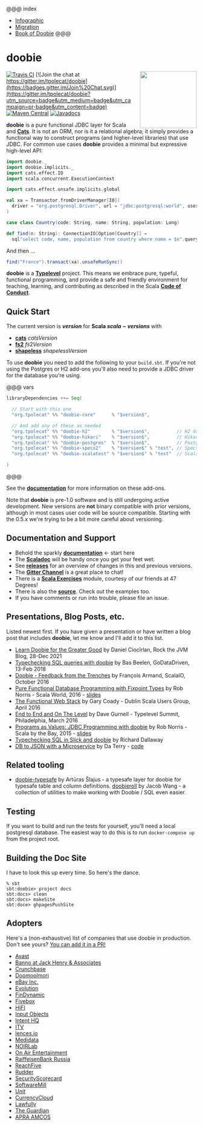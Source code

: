 @@@ index
* [Infographic](infographic.md)
* [Migration](migration.md)
* [Book of Doobie](docs/index.md)
@@@


# doobie

<img align="right" src="https://cdn.rawgit.com/tpolecat/doobie/series/0.5.x/doobie_logo.svg" height="150px" style="padding-left: 20px"/>

[![Travis CI](https://travis-ci.org/tpolecat/doobie.svg?branch=series%2F0.5.x)](https://travis-ci.org/tpolecat/doobie)
[![Join the chat at https://gitter.im/tpolecat/doobie](https://badges.gitter.im/Join%20Chat.svg)](https://gitter.im/tpolecat/doobie?utm_source=badge&utm_medium=badge&utm_campaign=pr-badge&utm_content=badge)
[![Maven Central](https://img.shields.io/maven-central/v/org.tpolecat/doobie-core_2.12.svg)](https://maven-badges.herokuapp.com/maven-central/org.tpolecat/doobie-core_2.12)
[![Javadocs](https://javadoc.io/badge/org.tpolecat/doobie-core_2.12.svg)](https://javadoc.io/doc/org.tpolecat/doobie-core_2.12)


**doobie** is a pure functional JDBC layer for Scala and [**Cats**](http://typelevel.org/cats/). It is not an ORM, nor is it a relational algebra; it simply provides a functional way to construct programs (and higher-level libraries) that use JDBC. For common use cases **doobie** provides a minimal but expressive high-level API:

```scala mdoc:silent
import doobie._
import doobie.implicits._
import cats.effect.IO
import scala.concurrent.ExecutionContext

import cats.effect.unsafe.implicits.global

val xa = Transactor.fromDriverManager[IO](
  driver = "org.postgresql.Driver", url = "jdbc:postgresql:world", user = "postgres", password = "password", logHandler = None
)

case class Country(code: String, name: String, population: Long)

def find(n: String): ConnectionIO[Option[Country]] =
  sql"select code, name, population from country where name = $n".query[Country].option
```

And then …

```scala mdoc
find("France").transact(xa).unsafeRunSync()
```

**doobie** is a [**Typelevel**](http://typelevel.org/) project. This means we embrace pure, typeful, functional programming, and provide a safe and friendly environment for teaching, learning, and contributing as described in the Scala [**Code of Conduct**](http://scala-lang.org/conduct.html).

## Quick Start

The current version is **$version$** for **Scala $scala-versions$** with

- [**cats**](http://typelevel.org/cats/) $catsVersion$
- [**fs2**](https://github.com/functional-streams-for-scala/fs2) $fs2Version$
- [**shapeless**](https://github.com/milessabin/shapeless) $shapelessVersion$





To use **doobie** you need to add the following to your `build.sbt`. If you're not using the Postgres or H2 add-ons you'll also need to provide a JDBC driver for the database you're using.

@@@ vars
```scala
libraryDependencies ++= Seq(

  // Start with this one
  "org.tpolecat" %% "doobie-core"      % "$version$",

  // And add any of these as needed
  "org.tpolecat" %% "doobie-h2"        % "$version$",          // H2 driver $h2Version$ + type mappings.
  "org.tpolecat" %% "doobie-hikari"    % "$version$",          // HikariCP transactor.
  "org.tpolecat" %% "doobie-postgres"  % "$version$",          // Postgres driver $postgresVersion$ + type mappings.
  "org.tpolecat" %% "doobie-specs2"    % "$version$" % "test", // Specs2 support for typechecking statements.
  "org.tpolecat" %% "doobie-scalatest" % "$version$" % "test"  // ScalaTest support for typechecking statements.

)
```
@@@

See the [**documentation**](docs/01-Introduction.html) for more information on these add-ons.

Note that **doobie** is pre-1.0 software and is still undergoing active development. New versions are **not** binary compatible with prior versions, although in most cases user code will be source compatible. Starting with the 0.5.x we're trying to be a bit more careful about versioning.

## Documentation and Support

- Behold the sparkly [**documentation**](docs/01-Introduction.html) ← start here
- The [**Scaladoc**](https://www.javadoc.io/doc/org.tpolecat/doobie-core_$scala.binary.version$) will be handy once you get your feet wet.
- See [**releases**](https://github.com/tpolecat/doobie/releases) for an overview of changes in this and previous versions.
- The [**Gitter Channel**](https://gitter.im/tpolecat/doobie) is a great place to chat!
- There is a [**Scala Exercises**](https://www.scala-exercises.org/) module, courtesy of our friends at 47 Degrees!
- There is also the [**source**](https://github.com/tpolecat/doobie). Check out the examples too.
- If you have comments or run into trouble, please file an issue.

## Presentations, Blog Posts, etc.

Listed newest first. If you have given a presentation or have written a blog post that includes **doobie**, let me know and I'll add it to this list.

- [Learn Doobie for the Greater Good](https://blog.rockthejvm.com/doobie/) by Daniel Ciocîrlan, Rock the JVM Blog, 28-Dec 2021
- [Typechecking SQL queries with doobie](https://blog.godatadriven.com/doobie-monix-jdbc-example) by Bas Beelen, GoDataDriven, 13-Feb 2018
- [Doobie - Feedback from the Trenches](http://fr.slideshare.net/normation/doobie-feedbacks-from-the-trenches-scalaio-2016) by François Armand, ScalaIO, October 2016
- [Pure Functional Database Programming with Fixpoint Types](https://www.youtube.com/watch?v=7xSfLPD6tiQ) by Rob Norris - Scala World, 2016 - [slides](http://tpolecat.github.io/presentations/sw2016/slides.html#1)
- [The Functional Web Stack](http://www.lyranthe.org/presentations/http4s_doobie_circe.pdf) by Gary Coady - Dublin Scala Users Group, April 2016
- [End to End and On The Level](https://www.youtube.com/watch?v=lMW_yMkxX4Q&list=PL_5uJkfWNxdkQd7FbN1whrTOsJPMgHgLg&index=2) by Dave Gurnell - Typelevel Summit, Philadelphia, March 2016
- [Programs as Values: JDBC Programming with doobie](https://www.youtube.com/watch?v=M5MF6M7FHPo) by Rob Norris - Scala by the Bay, 2015 - [slides](http://tpolecat.github.io/assets/sbtb-slides.pdf)
- [Typechecking SQL in Slick and doobie](http://underscore.io/blog/posts/2015/05/28/typechecking-sql.html) by Richard Dallaway
- [DB to JSON with a Microservice](http://da_terry.bitbucket.org/slides/presentation-scalasyd-functional-jdbc-http/#/) by Da Terry - [code](https://bitbucket.org/da_terry/scalasyd-doobie-http4s)

## Related tooling

- [doobie-typesafe](https://arturaz.github.io/doobie-typesafe/) by Artūras Šlajus - a typesafe layer for doobie for typesafe table and column definitions.
  [doobieroll](https://jatcwang.github.io/doobieroll/) by Jacob Wang - a collection of utilities to make working with Doobie / SQL even easier.

## Testing

If you want to build and run the tests for yourself, you'll need a local postgresql database. The easiest way to do this is to run `docker-compose up` from the project root.

## Building the Doc Site

I have to look this up every time. So here's the dance.

```
% sbt
sbt:doobie> project docs
sbt:docs> clean
sbt:docs> makeSite
sbt:doce> ghpagesPushSite
```


## Adopters

Here's a (non-exhaustive) list of companies that use doobie in production.
Don't see yours? [You can add it in a PR!](https://github.com/tpolecat/doobie/edit/main/modules/docs/src/main/mdoc/index.md)

 - [Avast](https://avast.com)
 - [Banno at Jack Henry & Associates](https://banno.com/)
 - [Crunchbase](https://crunchbase.com)
 - [Doomoolmori](https://doomoolmori.com)
 - [eBay Inc.](https://www.ebay.com)
 - [Evolution](https://www.evolution.com/)
 - [FinDynamic](https://www.findynamic.com/en)
 - [Fivebox](https://fivebox.com/)
 - [HIFI](https://hi.fi)
 - [Input Objects](https://inputobjects.eu)
 - [Intent HQ](https://intenthq.com)
 - [ITV](https://www.itv.com/)
 - [lences.io](https://lenses.io)
 - [Medidata](https://www.medidata.com/)
 - [NOIRLab](https://noirlab.edu)
 - [On Air Entertainment](https://onairentertainment.com/)
 - [RaiffeisenBank Russia](https://raiffeisen.ru)
 - [ReachFive](www.reachfive.com)
 - [Rudder](https://rudder.io)
 - [SecurityScorecard](https://securityscorecard.io)
 - [SoftwareMill](https://softwaremill.com)
 - [Unit](https://unit.co)
 - [CurrencyCloud](https://www.currencycloud.com)
 - [Lawfully](https://www.lawfully.com)
 - [The Guardian](https://www.theguardian.com)
 - [APRA AMCOS](https://www.apraamcos.com.au/)

